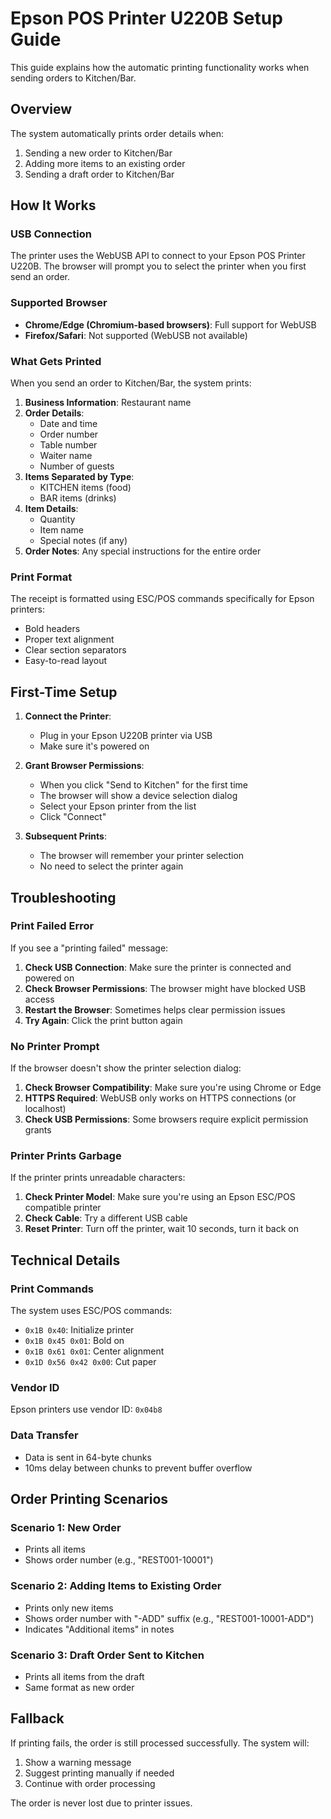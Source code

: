 # Epson POS Printer U220B Setup Guide

This guide explains how the automatic printing functionality works when sending orders to Kitchen/Bar.

## Overview

The system automatically prints order details when:
1. Sending a new order to Kitchen/Bar
2. Adding more items to an existing order
3. Sending a draft order to Kitchen/Bar

## How It Works

### USB Connection

The printer uses the WebUSB API to connect to your Epson POS Printer U220B. The browser will prompt you to select the printer when you first send an order.

### Supported Browser

- **Chrome/Edge (Chromium-based browsers)**: Full support for WebUSB
- **Firefox/Safari**: Not supported (WebUSB not available)

### What Gets Printed

When you send an order to Kitchen/Bar, the system prints:

1. **Business Information**: Restaurant name
2. **Order Details**:
   - Date and time
   - Order number
   - Table number
   - Waiter name
   - Number of guests
3. **Items Separated by Type**:
   - KITCHEN items (food)
   - BAR items (drinks)
4. **Item Details**:
   - Quantity
   - Item name
   - Special notes (if any)
5. **Order Notes**: Any special instructions for the entire order

### Print Format

The receipt is formatted using ESC/POS commands specifically for Epson printers:
- Bold headers
- Proper text alignment
- Clear section separators
- Easy-to-read layout

## First-Time Setup

1. **Connect the Printer**:
   - Plug in your Epson U220B printer via USB
   - Make sure it's powered on

2. **Grant Browser Permissions**:
   - When you click "Send to Kitchen" for the first time
   - The browser will show a device selection dialog
   - Select your Epson printer from the list
   - Click "Connect"

3. **Subsequent Prints**:
   - The browser will remember your printer selection
   - No need to select the printer again

## Troubleshooting

### Print Failed Error

If you see a "printing failed" message:

1. **Check USB Connection**: Make sure the printer is connected and powered on
2. **Check Browser Permissions**: The browser might have blocked USB access
3. **Restart the Browser**: Sometimes helps clear permission issues
4. **Try Again**: Click the print button again

### No Printer Prompt

If the browser doesn't show the printer selection dialog:

1. **Check Browser Compatibility**: Make sure you're using Chrome or Edge
2. **HTTPS Required**: WebUSB only works on HTTPS connections (or localhost)
3. **Check USB Permissions**: Some browsers require explicit permission grants

### Printer Prints Garbage

If the printer prints unreadable characters:

1. **Check Printer Model**: Make sure you're using an Epson ESC/POS compatible printer
2. **Check Cable**: Try a different USB cable
3. **Reset Printer**: Turn off the printer, wait 10 seconds, turn it back on

## Technical Details

### Print Commands

The system uses ESC/POS commands:
- `0x1B 0x40`: Initialize printer
- `0x1B 0x45 0x01`: Bold on
- `0x1B 0x61 0x01`: Center alignment
- `0x1D 0x56 0x42 0x00`: Cut paper

### Vendor ID

Epson printers use vendor ID: `0x04b8`

### Data Transfer

- Data is sent in 64-byte chunks
- 10ms delay between chunks to prevent buffer overflow

## Order Printing Scenarios

### Scenario 1: New Order
- Prints all items
- Shows order number (e.g., "REST001-10001")

### Scenario 2: Adding Items to Existing Order
- Prints only new items
- Shows order number with "-ADD" suffix (e.g., "REST001-10001-ADD")
- Indicates "Additional items" in notes

### Scenario 3: Draft Order Sent to Kitchen
- Prints all items from the draft
- Same format as new order

## Fallback

If printing fails, the order is still processed successfully. The system will:
1. Show a warning message
2. Suggest printing manually if needed
3. Continue with order processing

The order is never lost due to printer issues.
